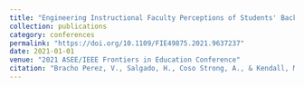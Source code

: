 ```yaml
---
title: "Engineering Instructional Faculty Perceptions of Students' Background at Hispanic Serving Institutions"
collection: publications
category: conferences
permalink: "https://doi.org/10.1109/FIE49875.2021.9637237"
date: 2021-01-01
venue: "2021 ASEE/IEEE Frontiers in Education Conference"
citation: "Bracho Perez, V., Salgado, H., Coso Strong, A., & Kendall, M. R. (2021). Engineering instructional faculty perceptions of students' background at Hispanic Serving Institutions. 2021 Proceedings of the ASEE/IEEE Frontiers in Education Conference. https://doi.org/10.1109/FIE49875.2021.9637237"
---
```

